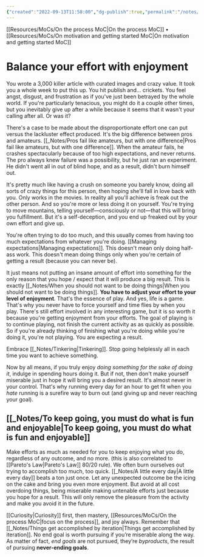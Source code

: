```yaml
---
{"created":"2022-09-13T11:58:00","dg-publish":true,"permalink":"/notes/balance-your-effort-with-enjoyment/","dgPassFrontmatter":true,"updated":"2024-12-22T16:24:18.242+01:00"}
---
```


[[Resources/MoCs/On the process MoC\|On the process MoC]] • [[Resources/MoCs/On motivation and getting started MoC\|On motivation and getting started MoC]]
# Balance your effort with enjoyment
You wrote a 3,000 killer article with curated images and crazy value. It took you a whole week to put this up. You hit publish and... crickets.
You feel angst, disgust, and frustration as if you've just been betrayed by the whole world. If you're particularly tenacious, you might do it a couple other times, but you inevitably give up after a while because it seems that it wasn't your calling after all. Or was it? 

There's a case to be made about the disproportionate effort one can put versus the lackluster effect produced.  It's the big difference between pros and amateurs. [[_Notes/Pros fail like amateurs, but with one difference\|Pros fail like amateurs, but with one difference]]. When the amateur fails, he crashes spectacularly because of too high expectations, and never returns. The pro always knew failure was a possibility, but he just ran an experiment. He didn't went all in out of blind hope, and as a result, didn't burn himself out.

It's pretty much like having a crush on someone you barely know, doing all sorts of crazy things for this person, then hoping she'll fall in love back with you. Only works in the movies. In reality all you'll achieve is freak out the other person.
And so you're more or less doing it on yourself. You're trying to move mountains, telling yourself—consciously or not—that this will bring you fulfillment. But it's a self-deception, and you end up freaked out by your own effort and give up. 

You're often trying to do too much, and this usually comes from having too much expectations from whatever you're doing. [[Managing expectations\|Managing expectations]].
This doesn't mean only doing half-ass work.
This doesn't mean doing things only when you're certain of getting a result (because you can never be).

It just means not putting an insane amount of effort into something for the only reason that you hope / expect that it will produce a big result. This is exactly [[_Notes/When you should not want to be doing things\|When you should not want to be doing things]].
**You have to adjust your effort to your level of enjoyment**. That's the essence of play. And yes, life is a game. That's why you never have to force yourself and time flies by when you play. There's still effort involved in any interesting game, but it is so worth it because you're getting enjoyment from your efforts. The goal of playing is to continue playing, not finish the current activity as as quickly as possible. So if you're already thinking of finishing what you're doing while you're doing it, you're not playing. You are expecting a result.

Embrace [[_Notes/Tinkering\|Tinkering]]. Stop going helplessly all in each time you want to achieve something.

Now by all means, if you truly enjoy _doing something for the sake of doing it_, indulge in spending hours doing it. But if not, then don't make yourself miserable just in hope it will bring you a desired result. It's almost never in your control. That's why running every day for an hour to get fit when you _hate_ running is a surefire way to burn out (and giving up and never reaching your goal).
## [[_Notes/To keep going, you must do what is fun and enjoyable\|To keep going, you must do what is fun and enjoyable]]
Make efforts as much as needed for you to keep enjoying what you do, regardless of any outcome, and no more. (this is also correlated to [[Pareto's Law\|Pareto's Law]] 80/20 rule). 
We often burn ourselves out trying to accomplish too much, too quick. [[_Notes/A little every day\|A little every day]] beats a ton just once.
Let any unexpected outcome be the icing on the cake and bring you even more enjoyment. But avoid at all cost overdoing things, being miserable making untenable efforts just because you hope for a result. This will only remove the pleasure from the activity and make you avoid it in the future.

[[Curiosity\|Curiosity]] first, then mastery, [[Resources/MoCs/On the process MoC\|focus on the process]], and joy always. Remember that [[_Notes/Things get accomplished by iteration\|Things get accomplished by iteration]].
No end goal is worth pursuing if you’re miserable along the way. As matter of fact, *end goals* are not pursued, they’re *byproducts*, the result of pursuing **never-ending goals**.